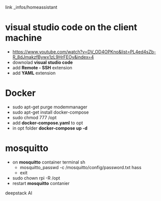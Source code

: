 link _infos/homeassistant

# **visual studio code** on the client machine
  - https://www.youtube.com/watch?v=DV_OD4OPKno&list=PL4ed4sZb-R_8dJmakzfBywx1zL9HrFEOy&index=4
  - downolad **visual studio code**
  - add **Remote - SSH** extension
  - add **YAML** extension
  
# **Docker**
  - sudo apt-get purge modemmanager
  - sudo apt-get install docker-compose
  - sudo chmod 777 /opt
  - add **docker-compose.yaml** to opt
  - in opt folder **docker-compose up -d**

# **mosquitto**
  - on **mosquitto** container terminal sh
    - mosquitto_passwd -c /mosquitto/config/password.txt hass
    - exit
  - sudo chown rpi -R /opt
  - restart **mosquitto** contanier



deepstack AI
  
